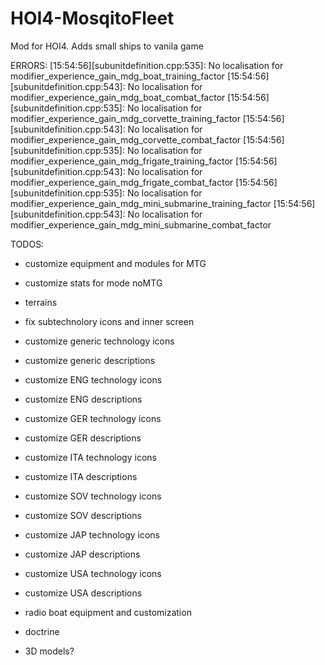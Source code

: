 # HOI4-MosqitoFleet
Mod for HOI4. Adds small ships to vanila game

ERRORS:
[15:54:56][subunitdefinition.cpp:535]: No localisation for modifier_experience_gain_mdg_boat_training_factor
[15:54:56][subunitdefinition.cpp:543]: No localisation for modifier_experience_gain_mdg_boat_combat_factor
[15:54:56][subunitdefinition.cpp:535]: No localisation for modifier_experience_gain_mdg_corvette_training_factor
[15:54:56][subunitdefinition.cpp:543]: No localisation for modifier_experience_gain_mdg_corvette_combat_factor
[15:54:56][subunitdefinition.cpp:535]: No localisation for modifier_experience_gain_mdg_frigate_training_factor
[15:54:56][subunitdefinition.cpp:543]: No localisation for modifier_experience_gain_mdg_frigate_combat_factor
[15:54:56][subunitdefinition.cpp:535]: No localisation for modifier_experience_gain_mdg_mini_submarine_training_factor
[15:54:56][subunitdefinition.cpp:543]: No localisation for modifier_experience_gain_mdg_mini_submarine_combat_factor


TODOS:
- customize equipment and modules for MTG

- customize stats for mode noMTG

- terrains

- fix subtechnolory icons  and inner screen
- customize generic technology icons
- customize generic descriptions

- customize ENG technology icons
- customize ENG descriptions

- customize GER technology icons
- customize GER descriptions

- customize ITA technology icons
- customize ITA descriptions

- customize SOV technology icons
- customize SOV descriptions

- customize JAP technology icons
- customize JAP descriptions

- customize USA technology icons
- customize USA descriptions

- radio boat equipment and customization

- doctrine

- 3D models?
